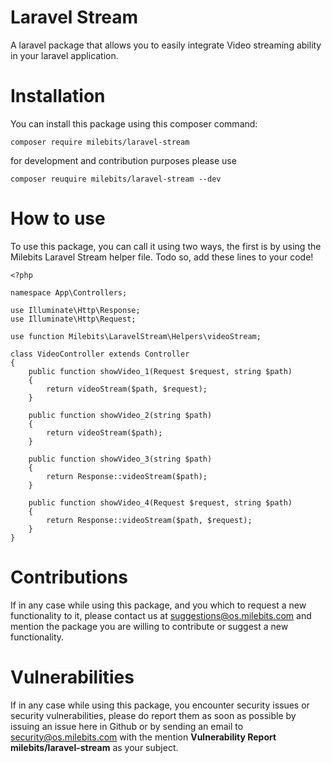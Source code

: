 Laravel Stream
==
A laravel package that allows you to easily integrate Video streaming ability in your laravel application.
# Installation
You can install this package using this composer command:
```
composer require milebits/laravel-stream
```
for development and contribution purposes please use
```
composer reuquire milebits/laravel-stream --dev
```
# How to use
To use this package, you can call it using two ways, the first is by using the Milebits Laravel Stream helper file.
Todo so, add these lines to your code!
```
<?php

namespace App\Controllers;

use Illuminate\Http\Response;
use Illuminate\Http\Request;

use function Milebits\LaravelStream\Helpers\videoStream;

class VideoController extends Controller
{
    public function showVideo_1(Request $request, string $path)
    {
        return videoStream($path, $request);
    }

    public function showVideo_2(string $path)
    {
        return videoStream($path);
    }

    public function showVideo_3(string $path)
    {
        return Response::videoStream($path);
    }

    public function showVideo_4(Request $request, string $path)
    {
        return Response::videoStream($path, $request);
    }
}
```
# Contributions
If in any case while using this package, and you which to request a new functionality to it, please contact us at suggestions@os.milebits.com and mention the package you are willing to contribute or suggest a new functionality.

# Vulnerabilities
If in any case while using this package, you encounter security issues or security vulnerabilities, please do report them as soon as possible by issuing an issue here in Github or by sending an email to security@os.milebits.com with the mention **Vulnerability Report milebits/laravel-stream** as your subject.
